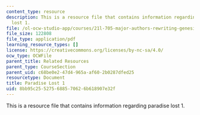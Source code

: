 ```yaml
---
content_type: resource
description: This is a resource file that contains information regarding paradise
  lost 1.
file: /ol-ocw-studio-app/courses/21l-705-major-authors-rewriting-genesis-paradise-lost-and-twentieth-century-fantasy-spring-2009/8bb95c255275688570626b618907e32f_MIT21L_705S09_early_1667a.pdf
file_size: 122808
file_type: application/pdf
learning_resource_types: []
license: https://creativecommons.org/licenses/by-nc-sa/4.0/
ocw_type: OCWFile
parent_title: Related Resources
parent_type: CourseSection
parent_uid: c68be0e2-47d4-965a-af60-2b0287dfed25
resourcetype: Document
title: Paradise Lost 1
uid: 8bb95c25-5275-6885-7062-6b618907e32f
---
```

This is a resource file that contains information regarding paradise lost 1.